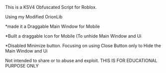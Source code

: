 This is a KSV4 Obfuscated Script for Roblox.

Using my Modified OrionLib

*made it a Draggable Main Window for Mobile

*Built a draggable Icon for Mobile (To unhide Main Window and Ui

*Disabled Minimize button. Focusing on using Close Button only to Hide the Main Window and Ui


Not intended to share or to abuse and exploit. THIS IS FOR EDUCATIONAL PURPOSE ONLY
